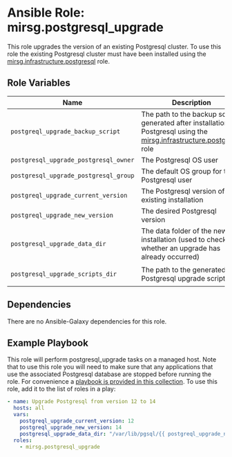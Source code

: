 # Ansible Role: mirsg.postgresql_upgrade

This role upgrades the version of an existing Postgresql cluster. To use this
role the existing Postgresql cluster must have been installed using the
[mirsg.infrastructure.postgresql](../postgresql/README.md) role.

## Role Variables

| Name                                  | Description                                                                                                                                        | Default                                                          |
| ------------------------------------- | -------------------------------------------------------------------------------------------------------------------------------------------------- | ---------------------------------------------------------------- |
| `postgreql_upgrade_backup_script`     | The path to the backup script generated after installation of Postgresql using the [mirsg.infrastructure.postgresql](../postgresql/README.md) role | `/var/lib/pgsql/run_db_backup.sh`                                |
| `postgresql_upgrade_postgresql_owner` | The Postgresql OS user                                                                                                                             | `postgres`                                                       |
| `postgresql_upgrade_postgresql_group` | The default OS group for the Postgresql user                                                                                                       | `postgres`                                                       |
| `postgreql_upgrade_current_version`   | The Postgresql version of the existing installation                                                                                                |                                                                  |
| `postgreql_upgrade_new_version`       | The desired Postgresql version                                                                                                                     |                                                                  |
| `postgresql_upgrade_data_dir`         | The data folder of the new installation (used to check whether an upgrade has already occurred)                                                    |                                                                  |
| `postgresql_upgrade_scripts_dir`      | The path to the generated Postgresql upgrade scripts                                                                                               | `/var/lib/pgsql/{{ postgreql_upgrade_current_version }}/upgrade` |

## Dependencies

There are no Ansible-Galaxy dependencies for this role.

## Example Playbook

This role will perform postgresql_upgrade tasks on a managed host. Note that to
use this role you will need to make sure that any applications that use the
associated Postgresql database are stopped before running the role. For
convenience a [playbook is provided in this
collection](../../playbooks/upgrade_postgresql.yml). To use this role, add it to
the list of roles in a play:

```yaml
- name: Upgrade Postgresql from version 12 to 14
  hosts: all
  vars:
    postgreql_upgrade_current_version: 12
    postgreql_upgrade_new_version: 14
    postgresql_upgrade_data_dir: "/var/lib/pgsql/{{ postgreql_upgrade_new_version }}/data"
  roles:
    - mirsg.postgresql_upgrade
```

